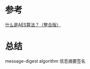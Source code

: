 # 参考
[什么是AES算法？（整合版）](https://mp.weixin.qq.com/s/Q99jGZOUGFiM-ZTnkWWYew)


# 总结
message-digest algorithm   信息摘要签名 